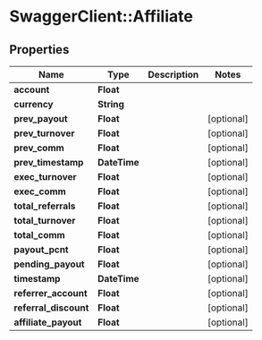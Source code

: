 # SwaggerClient::Affiliate

## Properties
Name | Type | Description | Notes
------------ | ------------- | ------------- | -------------
**account** | **Float** |  | 
**currency** | **String** |  | 
**prev_payout** | **Float** |  | [optional] 
**prev_turnover** | **Float** |  | [optional] 
**prev_comm** | **Float** |  | [optional] 
**prev_timestamp** | **DateTime** |  | [optional] 
**exec_turnover** | **Float** |  | [optional] 
**exec_comm** | **Float** |  | [optional] 
**total_referrals** | **Float** |  | [optional] 
**total_turnover** | **Float** |  | [optional] 
**total_comm** | **Float** |  | [optional] 
**payout_pcnt** | **Float** |  | [optional] 
**pending_payout** | **Float** |  | [optional] 
**timestamp** | **DateTime** |  | [optional] 
**referrer_account** | **Float** |  | [optional] 
**referral_discount** | **Float** |  | [optional] 
**affiliate_payout** | **Float** |  | [optional] 


